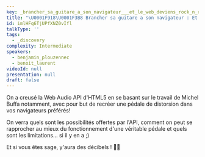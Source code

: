 ```yaml
---
key: _brancher_sa_guitare_a_son_navigateur___et_le_web_deviens_rock_n_roll____
title: "\U0001F918\U0001F3B8 Brancher sa guitare a son navigateur : Et le web deviens rock'n'roll !  \U0001F918\U0001F3B8"
id: imlHFq6TjUPfXNZ0vIfl
talkType: ''
tags:
  - _discovery
complexity: Intermediate
speakers:
  - benjamin_plouzennec
  - benoit_laurent
videoId: null
presentation: null
draft: false
---
```

On a creusé la Web Audio API d'HTML5 en se basant sur le travail de Michel Buffa notamment, avec pour but de recréer une pédale de distorsion dans vos navigateurs préférés!

On verra quels sont les possibilités offertes par l'API, comment on peut se rapprocher au mieux du fonctionnement d'une véritable pédale et quels sont les limitations...
si il y en a ;)

Et si vous êtes sage, y'aura des décibels ! 🤘🎸